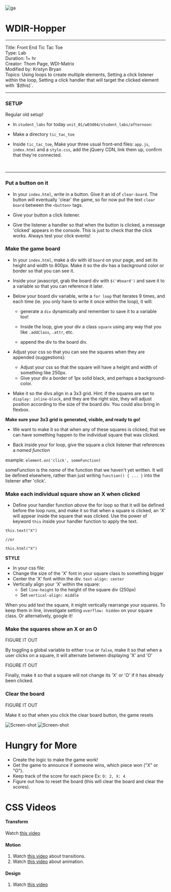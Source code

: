 ![ga](http://mobbook.generalassemb.ly/ga_cog.png)

# WDIR-Hopper

<hr>
Title: Front End Tic Tac Toe<br>
Type: Lab<br>
Duration: 1+ hr<br>
Creator: Thom Page, WDI-Matrix<br>
Modified by: Kristyn Bryan<br>
Topics: Using loops to create multiple elements, Setting a click listener within the loop, Setting a click handler that will target the clicked element with `$(this)`.<br>
<hr>

### SETUP
Regular old setup!

* In `student_labs` for today `unit_01/w03d04/student_labs/afternoon`:

* Make a directory `tic_tac_toe`

* Inside `tic_tac_toe`, Make your three usual front-end files: `app.js`, `index.html` and a `style.css`, add the jQuery CDN, link them up, confirm that they're connected.

<br>
<hr>

### Put a button on it

* In your `index.html`, write in a button. Give it an id of `clear-board`. The button will eventually 'clear' the game, so for now put the text `clear board` between the `<button>` tags.

* Give your button a click listener.

* Give the listener a handler so that when the button is clicked, a message 'clicked' appears in the console. This is just to check that the click works. Always test your click events!


### Make the game board

* In your `index.html`, make a div with id `board` on your page, and set its height and width to 800px. Make it so the div has a background color or border so that you can see it.

* Inside your javascript, grab the board div with `$('#board')` and save it to a variable so that you can reference it later.

* Below your board div variable, write a `for loop` that iterates 9 times, and each time (ie. you only have to write it once within the loop), it will:

	* generate a `div` dynamically and remember to save it to a variable too!

	* Inside the loop, give your div a class `square` using any way that you like `.addClass`, `.attr`, etc.

	* append the div to the board div.

* Adjust your css so that you can see the squares when they are appended (suggestions):
	* Adjust your css so that the square will have a height and width of something like 250px.
	* Give your div a border of 1px solid black, and perhaps a background-color.

* Make it so the divs align in a 3x3 grid. Hint: if the squares are set to `display: inline-block`, and they are the right size, they will adjust position according to the size of the board div. You could also bring in flexbox.

**Make sure your 3x3 grid is generated, visible, and ready to go!**

* We want to make it so that when any of these squares is clicked, that we can have something happen to the individual square that was clicked.

* Back inside your for loop, give the square a click listener that references a _named function_

example: `element.on('click', someFunction)`

someFunction is the _name_ of the function that we haven't yet written. It will be defined elsewhere, rather than just writing `function() { ... }` into the listener after 'click'.

### Make each individual square show an X when clicked

* Define your handler function _above_ the for loop so that it will be defined before the loop runs, and make it so that when a square is clicked, an 'X' will appear inside the square that was clicked. Use the power of keyword `this` inside your handler function to apply the text.

```
this.text("X")

//or

this.html("X")
```

**STYLE**

* In your css file:
* Change the size of the 'X' font in your square class to something bigger
* Center the 'X' font within the div. `text-align: center`
* Vertically align your 'X' within the square:
	* Set `line-height` to the height of the square div (250px)
	* Set `vertical-align: middle`

When you add text the square, it might vertically rearrange your squares. To keep them in line, investigate setting `overflow: hidden` on your square class. Or alternatively, google it!


### Make the squares show an X or an O

FIGURE IT OUT

By toggling a global variable to either `true` or `false`, make it so that when a user clicks on a square, it will alternate between displaying 'X' and 'O'

FIGURE IT OUT

Finally, make it so that a square will not change its 'X' or 'O' if it has already been clicked.


### Clear the board

FIGURE IT OUT

Make it so that when you click the clear board button, the game resets

![Screen-shot](https://i.imgur.com/kz2L9f9.png)
![Screen-shot](https://i.imgur.com/d8lFshD.png)

# Hungry for More

* Create the logic to make the game work!
* Get the game to announce if someone wins, which piece won ("X" or "O").
* Keep track of the score for each piece Ex: `O: 2, X: 4`
* Figure out how to reset the board (this will clear the board and clear the scores).

# CSS Videos

#### Transform

Watch [this video](https://www.youtube.com/watch?v=Gu-HBBZLyjg&list=PLdnONIhPScST0Vy4LrIZiYKpFNoxgyH7J&index=29)

#### Motion


1. Watch [this video](https://www.youtube.com/watch?v=Xu3SrQhtBqw&list=PLdnONIhPScST0Vy4LrIZiYKpFNoxgyH7J&index=30) about transitions.
1. Watch [this video](https://www.youtube.com/watch?v=9RfHG3K8U_Q&list=PLdnONIhPScST0Vy4LrIZiYKpFNoxgyH7J&index=31) about animation.

#### Design

1. Watch [this video](https://www.youtube.com/watch?v=M1syJPviLkU&list=PLdnONIhPScST0Vy4LrIZiYKpFNoxgyH7J&index=13)
